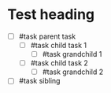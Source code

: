 # Test heading

- [ ] #task parent task
    - [ ] #task child task 1
        - [ ] #task grandchild 1
    - [ ] #task child task 2
        - [ ] #task grandchild 2
- [ ] #task sibling
